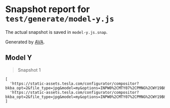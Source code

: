 # Snapshot report for `test/generate/model-y.js`

The actual snapshot is saved in `model-y.js.snap`.

Generated by [AVA](https://avajs.dev).

## Model Y

> Snapshot 1

    [
      'https://static-assets.tesla.com/configurator/compositor?bkba_opt=2&file_type=jpg&model=my&options=INPW0%2CMTY07%2CPMNG%2CWY19B&size=800&view=STUD_3QTR',
      'https://static-assets.tesla.com/configurator/compositor?bkba_opt=2&file_type=jpg&model=my&options=INPW0%2CMTY07%2CPMNG%2CWY19B&size=800&view=STUD_SEAT',
    ]

